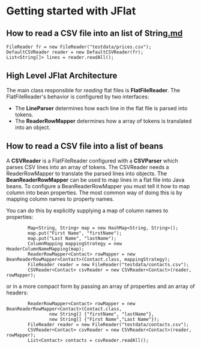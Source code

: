 # Getting started with JFlat #

## How to read a CSV file into an list of String[.md](.md) ##


```
FileReader fr = new FileReader("testdata/prices.csv");
DefaultCSVReader reader = new DefaultCSVReader(fr);
List<String[]> lines = reader.readAll();
```

## High Level JFlat Architecture ##

The main class responsible for <i>reading</i> flat files is **FlatFileReader**. The FlatFileReader's behavior is configured by two interfaces:

  * The <b>LineParser</b> determines how each line in the flat file is parsed into tokens.
  * The <b>ReaderRowMapper</b> determines how a array of tokens is translated into an object.


## How to read a CSV file into a list of beans ##

A **CSVReader** is a FlatFileReader configured with a **CSVParser** which parses CSV lines into an array of tokens. The CSVReader needs a ReaderRowMapper to translate the parsed lines into objects.
The **BeanReaderRowMapper** can be used to map lines in a flat file into Java beans. To configure a BeanReaderRowMapper you must tell it how to map column into bean properties. The most common way of doing this is by mapping column names to property names.

You can do this by explicitly supplying a map of column names to properties:
```
        Map<String, String> map = new HashMap<String, String>();
        map.put("First Name", "firstName");
        map.put("Last Name", "lastName");
        ColumnMapping mappingStrategy = new HeaderColumnNameMapping(map);
        ReaderRowMapper<Contact> rowMapper = new BeanReaderRowMapper<Contact>(Contact.class, mappingStrategy);
        FileReader reader = new FileReader("testdata/contacts.csv");
        CSVReader<Contact> csvReader = new CSVReader<Contact>(reader, rowMapper);
```


or in a more compact form by passing an array of properties and an array of headers:

```
        ReaderRowMapper<Contact> rowMapper = new BeanReaderRowMapper<Contact>(Contact.class, 
                new String[] {"firstName", "lastName"},
                new String[] {"First Name","Last Name"});
        FileReader reader = new FileReader("testdata/contacts.csv");
        CSVReader<Contact> csvReader = new CSVReader<Contact>(reader, rowMapper);
        List<Contact> contacts = csvReader.readAll();
```